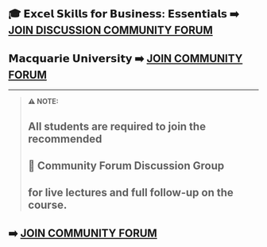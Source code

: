## 🎓 𝗘𝘅𝗰𝗲𝗹 𝗦𝗸𝗶𝗹𝗹𝘀 𝗳𝗼𝗿 𝗕𝘂𝘀𝗶𝗻𝗲𝘀𝘀: 𝗘𝘀𝘀𝗲𝗻𝘁𝗶𝗮𝗹𝘀  ➡️ [**JOIN DISCUSSION COMMUNITY FORUM**](https://chat.whatsapp.com/FvQEOg0NOH92QFdVjCk1cS?mode=ac_c)
## 𝗠𝗮𝗰𝗾𝘂𝗮𝗿𝗶𝗲 𝗨𝗻𝗶𝘃𝗲𝗿𝘀𝗶𝘁𝘆  ➡️ [**JOIN COMMUNITY FORUM**](https://chat.whatsapp.com/FvQEOg0NOH92QFdVjCk1cS?mode=ac_c)

---

> **⚠️ NOTE:**  
> ## All students are required to join the recommended  
> ## 💬 Community Forum Discussion Group  
> ## for live lectures and full follow-up on the course.

## ➡️ [**JOIN COMMUNITY FORUM**](https://chat.whatsapp.com/FvQEOg0NOH92QFdVjCk1cS?mode=ac_c)
